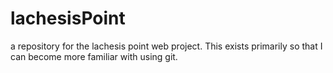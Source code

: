 lachesisPoint
=============

a repository for the lachesis point web project. This exists primarily so that I can become more familiar with using git.
